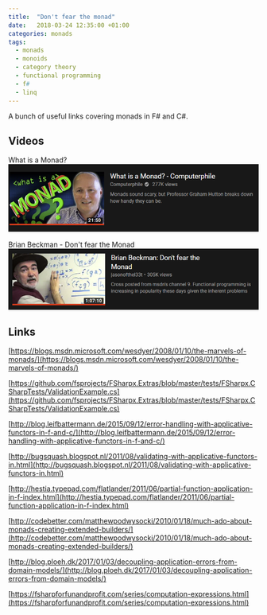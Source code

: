 ```yaml
---
title:  "Don't fear the monad"
date:   2018-03-24 12:35:00 +01:00
categories: monads
tags: 
  - monads
  - monoids
  - category theory
  - functional programming
  - f#
  - linq
---
```

A bunch of useful links covering monads in F# and C#.

## Videos

What is a Monad?
<a href="https://www.youtube.com/watch?v=t1e8gqXLbsU">
![What is a monad?](/assets/monads-01-what-is-a-monad.png)
</a>

Brian Beckman - Don't fear the Monad
<a href="https://www.youtube.com/watch?v=ZhuHCtR3xq8">
![Don't fear the Monad](/assets/monads-02-dont-fear-the-monad.png)
</a>

## Links

[https://blogs.msdn.microsoft.com/wesdyer/2008/01/10/the-marvels-of-monads/](https://blogs.msdn.microsoft.com/wesdyer/2008/01/10/the-marvels-of-monads/)

[https://github.com/fsprojects/FSharpx.Extras/blob/master/tests/FSharpx.CSharpTests/ValidationExample.cs](https://github.com/fsprojects/FSharpx.Extras/blob/master/tests/FSharpx.CSharpTests/ValidationExample.cs)

[http://blog.leifbattermann.de/2015/09/12/error-handling-with-applicative-functors-in-f-and-c/](http://blog.leifbattermann.de/2015/09/12/error-handling-with-applicative-functors-in-f-and-c/)

[http://bugsquash.blogspot.nl/2011/08/validating-with-applicative-functors-in.html](http://bugsquash.blogspot.nl/2011/08/validating-with-applicative-functors-in.html)

[http://hestia.typepad.com/flatlander/2011/06/partial-function-application-in-f-index.html](http://hestia.typepad.com/flatlander/2011/06/partial-function-application-in-f-index.html)

[http://codebetter.com/matthewpodwysocki/2010/01/18/much-ado-about-monads-creating-extended-builders/](http://codebetter.com/matthewpodwysocki/2010/01/18/much-ado-about-monads-creating-extended-builders/)

[http://blog.ploeh.dk/2017/01/03/decoupling-application-errors-from-domain-models/](http://blog.ploeh.dk/2017/01/03/decoupling-application-errors-from-domain-models/)

[https://fsharpforfunandprofit.com/series/computation-expressions.html](https://fsharpforfunandprofit.com/series/computation-expressions.html)
